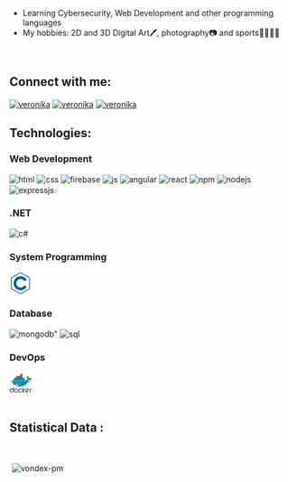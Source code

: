 - Learning Cybersecurity, Web Development and other programming languages
- My hobbies: 2D and 3D Digital Art🖊️, photography📷 and sports🏊‍♀️🏃‍♀️

<br>

<h2 align="left">Connect with me:</h2>
<p align="left">
   <a href="https://www.linkedin.com/in/veronika-naydenova-867b95249?lipi=urn%3Ali%3Apage%3Ad_flagship3_profile_view_base_contact_details%3BKEQo39r%2BRLqMYCb8C8OsMw%3D%3D" target="blank"><img align="center"
      src="https://github.com/dheereshagrwal/colored-icons/blob/master/public/icons/linkedin/linkedin.svg"
      alt="veronika" height="30" width="40" /></a>
  <a href="https://www.facebook.com/profile.php?id=100006774063237" target="blank"><img align="center"
      src="https://raw.githubusercontent.com/rahuldkjain/github-profile-readme-generator/master/src/images/icons/Social/facebook.svg"
      alt="veronika" height="30" width="40" /></a>
  <a href="https://www.instagram.com/_veronika.vn_/?hl=en" target="blank"><img align="center"
      src="https://raw.githubusercontent.com/rahuldkjain/github-profile-readme-generator/master/src/images/icons/Social/instagram.svg"
      alt="veronika" height="30" width="40" /></a

</p>
<br>

<h2 align="left">Technologies:</h2>
<h3 align="left">Web Development</h3>
<p align="left">
     <img align="center"
      src="https://user-images.githubusercontent.com/25181517/192158954-f88b5814-d510-4564-b285-dff7d6400dad.png"
      alt="html" height="40" width="40" />
   <img align="center"
      src="https://user-images.githubusercontent.com/25181517/183898674-75a4a1b1-f960-4ea9-abcb-637170a00a75.png"
      alt="css" height="40" width="40" />
    <img align="center"
      src="https://user-images.githubusercontent.com/25181517/189716855-2c69ca7a-5149-4647-936d-780610911353.png"
      alt="firebase" height="40" width="40" />
  <img align="center"
      src="https://user-images.githubusercontent.com/25181517/117447155-6a868a00-af3d-11eb-9cfe-245df15c9f3f.png"
      alt="js" height="40" width="40" />
   <img align="center"
      src="https://user-images.githubusercontent.com/25181517/183890595-779a7e64-3f43-4634-bad2-eceef4e80268.png"
      alt="angular" height="40" width="40" />
    <img align="center"
      src="https://user-images.githubusercontent.com/25181517/183897015-94a058a6-b86e-4e42-a37f-bf92061753e5.png"
      alt="react" height="40" width="40" />
    <img align="center"
      src="https://user-images.githubusercontent.com/25181517/183890598-19a0ac2d-e88a-4005-a8df-1ee36782fde1.png"
      alt="npm" height="40" width="40" />
    <img align="center"
      src="https://user-images.githubusercontent.com/25181517/183568594-85e280a7-0d7e-4d1a-9028-c8c2209e073c.png"
      alt="nodejs" height="40" width="40" />
    <img align="center"
      src="https://user-images.githubusercontent.com/25181517/183859966-a3462d8d-1bc7-4880-b353-e2cbed900ed6.png"
      alt="expressjs" height="40" width="40" />
   

<br>

<h3 align="left">.NET</h3>
<p align="left">
     <img align="center"
      src="https://user-images.githubusercontent.com/25181517/121405384-444d7300-c95d-11eb-959f-913020d3bf90.png"
      alt="c#" height="40" width="40" />
  
<br>

<h3 align="left">System Programming</h3>
<p align="left">
     <img align="center"
      src="https://github.com/devicons/devicon/blob/master/icons/c/c-line.svg"
      alt="c" height="40" width="40" />
  
<br>

<h3 align="left">Database</h3>
<p align="left">
     <img align="center"
      src="https://user-images.githubusercontent.com/25181517/182884177-d48a8579-2cd0-447a-b9a6-ffc7cb02560e.png"
      alt=mongodb" height="40" width="40" />
     <img align="center"
      src="https://user-images.githubusercontent.com/4249331/52232852-e2c4f780-28bd-11e9-835d-1e3cf3e43888.png"
      alt="sql" height="40" width="40" />

  <br>

<h3 align="left">DevOps</h3>
<p align="left">
     <img align="center"
      src="https://github.com/devicons/devicon/blob/master/icons/docker/docker-original-wordmark.svg"
      alt=mongodb" height="40" width="40" />

<br>
<br>

<h2>Statistical Data :</h2>

<br>

<p>&nbsp;<img align="center" src="https://github-readme-stats.vercel.app/api?username=vondex&show_icons=true&locale=en&bg_color=0d1117&text_color=ffffff&repo=convoychat"
    alt="vondex-pm" /></p>
